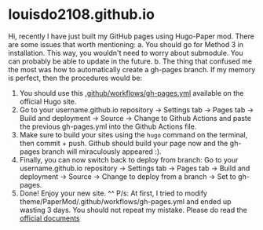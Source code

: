 # louisdo2108.github.io
Hi, recently I have just built my GitHub pages using Hugo-Paper mod. There are some issues that worth mentioning:
a. You should go for Method 3 in installation. This way, you wouldn't need to worry about submodule. You can probably be able to update in the future.
b. The thing that confused me the most was how to automatically create a gh-pages branch. If my memory is perfect, then the procedures would be:
   1. You should use this [.github/workflows/gh-pages.yml](https://gohugo.io/hosting-and-deployment/hosting-on-github/#build-hugo-with-github-action) available on the official Hugo site.
   2. Go to your username.github.io repository -> Settings tab -> Pages tab -> Build and deployment -> Source -> Change to Github Actions and paste the previous gh-pages.yml into the Github Actions file.
   3. Make sure to build your sites using the `hugo` command on the terminal, then commit + push. Github should build your page now and the gh-pages branch will miraculously appeared :).
   4. Finally, you can now switch back to deploy from branch: Go to your username.github.io repository -> Settings tab -> Pages tab -> Build and deployment -> Source -> Change to deploy from a branch -> Set to gh-pages.
   5. Done! Enjoy your new site. ^^
P/s: At first, I tried to modify theme/PaperMod/.github/workflows/gh-pages.yml and ended up wasting 3 days. You should not repeat my mistake. Please do read the [official documents](https://gohugo.io/getting-started/quick-start/) 
 
